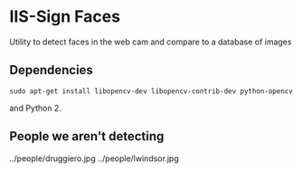 # IIS-Sign Faces

Utility to detect faces in the web cam and compare to a database of images

## Dependencies

`sudo apt-get install libopencv-dev libopencv-contrib-dev python-opencv`

and Python 2.

## People we aren't detecting

../people/druggiero.jpg
../people/lwindsor.jpg
